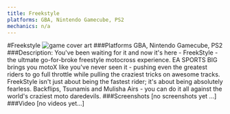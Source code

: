 ```yaml
---
title: Freekstyle
platforms: GBA, Nintendo Gamecube, PS2
mechanics: n/a
---
```

#Freekstyle
![game cover art](//images.igdb.com/igdb/image/upload/t_cover_big/l2z5fcy1a6levsxphbgs.jpg "Logo Title Text 1")
###Platforms
GBA, Nintendo Gamecube, PS2
###Description:
You've been waiting for it and now it's here - FreekStyle - the ultmate go-for-broke freestyle motocross experience. EA SPORTS BIG brings you motoX like you've never seen it - pushing even the greatest riders to go full throttle while pulling the craziest tricks on awesome tracks. FreekStyle isn't just about being the fastest rider; it's about being absolutely fearless. Backflips, Tsunamis and Mulisha Airs - you can do it all against the world's craziest moto daredevils.
###Screenshots
[no screenshots yet ...]
###Video
[no videos yet...]
